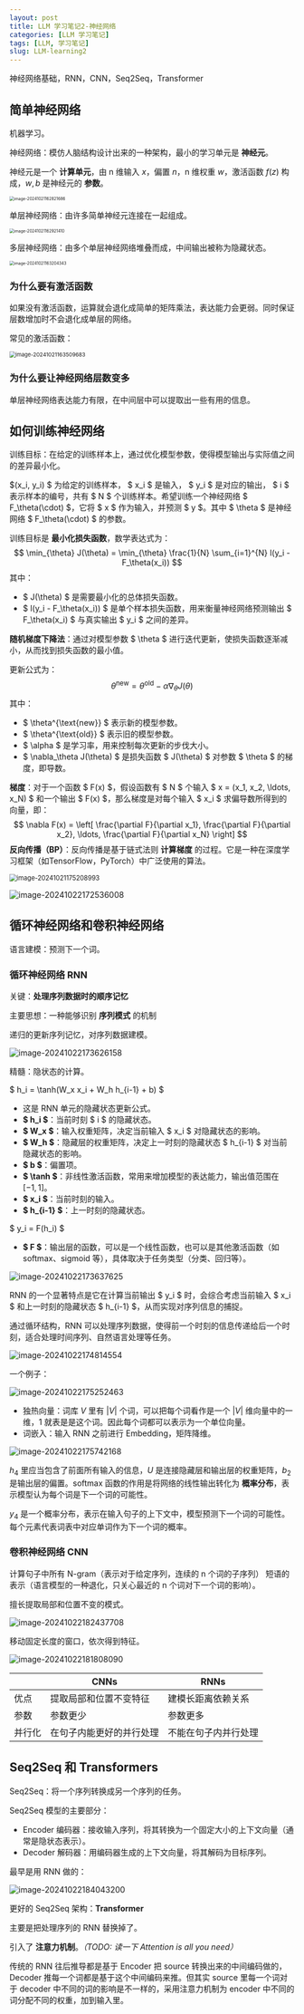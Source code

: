 ```yaml
---
layout: post
title: LLM 学习笔记2-神经网络
categories: [LLM 学习笔记]
tags: [LLM, 学习笔记]
slug: LLM-learning2
---
```


神经网络基础，RNN，CNN，Seq2Seq，Transformer

## 简单神经网络

机器学习。

神经网络：模仿人脑结构设计出来的一种架构，最小的学习单元是 **神经元**。

神经元是一个 **计算单元**，由 n 维输入 $x$，偏置 $n$，n 维权重 $w$，激活函数 $f(z)$ 构成，$w, b$ 是神经元的 **参数**。

<img src="./../images/2024-10-21-LLM_learning_2/image-20241021162821686.png" alt="image-20241021162821686" style="zoom:50%;" />

单层神经网络：由许多简单神经元连接在一起组成。

<img src="./../images/2024-10-21-LLM_learning_2/image-20241021162921410.png" alt="image-20241021162921410" style="zoom:50%;" />

多层神经网络：由多个单层神经网络堆叠而成，中间输出被称为隐藏状态。

<img src="./../images/2024-10-21-LLM_learning_2/image-20241021163204343.png" alt="image-20241021163204343" style="zoom: 50%;" />

### 为什么要有激活函数

如果没有激活函数，运算就会退化成简单的矩阵乘法，表达能力会更弱。同时保证层数增加时不会退化成单层的网络。

常见的激活函数：

<img src="./../images/2024-10-21-LLM_learning_2/image-20241021163509683.png" alt="image-20241021163509683" style="zoom: 67%;" />

### 为什么要让神经网络层数变多

单层神经网络表达能力有限，在中间层中可以提取出一些有用的信息。

## 如何训练神经网络

训练目标：在给定的训练样本上，通过优化模型参数，使得模型输出与实际值之间的差异最小化。

$(x_i, y_i) $ 为给定的训练样本， $ x_i $ 是输入， $ y_i $ 是对应的输出， $ i $ 表示样本的编号，共有 $ N $ 个训练样本。希望训练一个神经网络 $ F_\theta(\cdot) $，它将 $ x $ 作为输入，并预测 $ y $。其中 $ \theta $ 是神经网络 $ F_\theta(\cdot) $ 的参数。

训练目标是 **最小化损失函数**，数学表达式为：
$$
\min_{\theta} J(\theta) = \min_{\theta} \frac{1}{N} \sum_{i=1}^{N} l(y_i - F_\theta(x_i))
$$
其中：
- $ J(\theta) $ 是需要最小化的总体损失函数。
- $ l(y_i - F_\theta(x_i)) $ 是单个样本损失函数，用来衡量神经网络预测输出 $ F_\theta(x_i) $ 与真实输出 $ y_i $ 之间的差异。

**随机梯度下降法**：通过对模型参数 $ \theta $ 进行迭代更新，使损失函数逐渐减小，从而找到损失函数的最小值。

更新公式为：
$$
\theta^{\text{new}} = \theta^{\text{old}} - \alpha \nabla_\theta J(\theta)
$$
其中：
- $ \theta^{\text{new}} $ 表示新的模型参数。
- $ \theta^{\text{old}} $ 表示旧的模型参数。
- $ \alpha $ 是学习率，用来控制每次更新的步伐大小。
- $ \nabla_\theta J(\theta) $ 是损失函数 $ J(\theta) $ 对参数 $ \theta $ 的梯度，即导数。

**梯度**：对于一个函数 $ F(x) $，假设函数有 $ N $ 个输入 $ x = (x_1, x_2, \ldots, x_N) $ 和一个输出 $ F(x) $，那么梯度是对每个输入 $ x_i $ 求偏导数所得到的向量，即：
$$
\nabla F(x) = \left[ \frac{\partial F}{\partial x_1}, \frac{\partial F}{\partial x_2}, \ldots, \frac{\partial F}{\partial x_N} \right]
$$
**反向传播（BP）**：反向传播是基于链式法则 **计算梯度** 的过程。它是一种在深度学习框架（如TensorFlow，PyTorch）中广泛使用的算法。

<img src="./../images/2024-10-21-LLM_learning_2/image-20241021175208993.png" alt="image-20241021175208993" style="zoom:80%;" />

![image-20241022172536008](./../images/2024-10-21-LLM_learning_2/image-20241022172536008.png)

## 循环神经网络和卷积神经网络

语言建模：预测下一个词。

### 循环神经网络 RNN

关键：**处理序列数据时的顺序记忆**

主要思想：一种能够识别 **序列模式** 的机制

递归的更新序列记忆，对序列数据建模。

![image-20241022173626158](./../images/2024-10-21-LLM_learning_2/image-20241022173626158.png)

精髓：隐状态的计算。

$ h_i = \tanh(W_x x_i + W_h h_{i-1} + b) $

- 这是 RNN 单元的隐藏状态更新公式。
- **$ h_i $**：当前时刻 $ i $ 的隐藏状态。
- **$ W_x $**：输入权重矩阵，决定当前输入 $ x_i $ 对隐藏状态的影响。
- **$ W_h $**：隐藏层的权重矩阵，决定上一时刻的隐藏状态 $ h_{i-1} $ 对当前隐藏状态的影响。
- **$ b $**：偏置项。
- **$ \tanh $**：非线性激活函数，常用来增加模型的表达能力，输出值范围在 $[-1, 1]$。
- **$ x_i $**：当前时刻的输入。
- **$ h_{i-1} $**：上一时刻的隐藏状态。

$ y_i = F(h_i) $

- **$ F $**：输出层的函数，可以是一个线性函数，也可以是其他激活函数（如 softmax、sigmoid 等），具体取决于任务类型（分类、回归等）。

![image-20241022173637625](./../images/2024-10-21-LLM_learning_2/image-20241022173637625.png)

RNN 的一个显著特点是它在计算当前输出 $ y_i $ 时，会综合考虑当前输入 $ x_i $ 和上一时刻的隐藏状态 $ h_{i-1} $，从而实现对序列信息的捕捉。

通过循环结构，RNN 可以处理序列数据，使得前一个时刻的信息传递给后一个时刻，适合处理时间序列、自然语言处理等任务。

![image-20241022174814554](./../images/2024-10-21-LLM_learning_2/image-20241022174814554.png)

一个例子：

![image-20241022175252463](./../images/2024-10-21-LLM_learning_2/image-20241022175252463.png)

- 独热向量：词库 $V$ 里有 $|V|$ 个词，可以把每个词看作是一个 $|V|$ 维向量中的一维，$1$ 就表是是这个词。因此每个词都可以表示为一个单位向量。
- 词嵌入：输入 RNN 之前进行 Embedding，矩阵降维。

![image-20241022175742168](./../images/2024-10-21-LLM_learning_2/image-20241022175742168.png)

$h_4$ 里应当包含了前面所有输入的信息，$U$ 是连接隐藏层和输出层的权重矩阵，$b_2$ 是输出层的偏置。softmax 函数的作用是将网络的线性输出转化为 **概率分布**，表示模型认为每个词是下一个词的可能性。

$y_4$ 是一个概率分布，表示在输入句子的上下文中，模型预测下一个词的可能性。每个元素代表词表中对应单词作为下一个词的概率。

### 卷积神经网络 CNN

计算句子中所有 N-gram（表示对于给定序列，连续的 n 个词的子序列） 短语的表示（语言模型的一种退化，只关心最近的 n 个词对下一个词的影响）。

擅长提取局部和位置不变的模式。

![image-20241022182437708](./../images/2024-10-21-LLM_learning_2/image-20241022182437708.png)

移动固定长度的窗口，依次得到特征。

![image-20241022181808090](./../images/2024-10-21-LLM_learning_2/image-20241022181808090.png)

|        | CNNs                     | RNNs                 |
| ------ | ------------------------ | -------------------- |
| 优点   | 提取局部和位置不变特征   | 建模长距离依赖关系   |
| 参数   | 参数更少                 | 参数更多             |
| 并行化 | 在句子内能更好的并行处理 | 不能在句子内并行处理 |

## Seq2Seq 和 Transformers

Seq2Seq：将一个序列转换成另一个序列的任务。

Seq2Seq 模型的主要部分：

- Encoder 编码器：接收输入序列，将其转换为一个固定大小的上下文向量（通常是隐状态表示）。
- Decoder 解码器：用编码器生成的上下文向量，将其解码为目标序列。

最早是用 RNN 做的：

![image-20241022184043200](./../images/2024-10-21-LLM_learning_2/image-20241022184043200.png)

更好的 Seq2Seq 架构：**Transformer**

主要是把处理序列的 RNN 替换掉了。

引入了 **注意力机制**。*（TODO: 读一下 Attention is all you need）*

传统的 RNN 往后推导都是基于 Encoder 把 source 转换出来的中间编码做的，Decoder 推每一个词都是基于这个中间编码来推。但其实 source 里每一个词对于 decoder 中不同的词的影响是不一样的，采用注意力机制为 encoder 中不同的词分配不同的权重，加到输入里。

